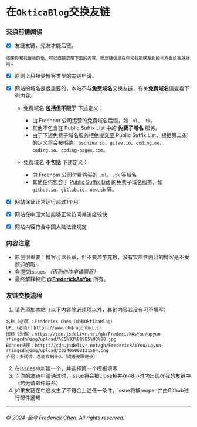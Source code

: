 # 在`OkticaBlog`交换友链

### 交换前请阅读

- [x] 友链友链，先友才能后链。

<sub>如果你和我很熟的话，可以直接忽略下面的内容，把友链信息在你和我能联系到的地方丢给我就好啦~</sub>

- [x] 原则上只接受博客类型的友链申请。

- [x] 网站的域名是很重要的，本站不与**免费域名**交换友链，有关**免费域名**请查看下列内容。

  - 免费域名 **包括但不限于** 下述定义：
    - 由 Freenom 公司运营的免费域名后缀，如 `.ml`、`.tk`。
    - 其他不包含在 Public Suffix List 中的 **免费子域名** 服务。
    - 由于下述免费子域名服务拒绝提交至 Public Suffix List，根据第二条的定义将会被拒绝：`oschina.io`、`gitee.io`、`coding.me`、`coding.io`、`coding-pages.com`。

  - 免费域名 **不包括** 下述定义：
    - 向 Freenom 公司付费购买的 `.ml`、`.tk` 等域名
    - 其他任何包含于 [Public Suffix List](https://publicsuffix.org/list/) 的免费子域名服务，如 `github.io`，`gitlab.io`，`now.sh` 等。

- [x] 网站保证正常运行超过1个月

- [x] 网站在中国大陆能够正常访问并速度较快

- [x] 网站内容符合中国大陆法律规定

### 内容注意

- 原创很重要！博客可以长草，但不要滥竽充数，没有实质性内容的博客是不受欢迎的哦~
- 会提交issues ~~*（否则你咋申请啊哥）*~~ 
- 最终解释权归 **[@FrederickAsYou](https://github.com/FrederickAsYOu)** 所有。

### 友链交换流程

1. 请先添加本站（以下内容除必须项以外，其他内容若没有可不填写）

```Links
名称（必须）：Frederick Chen（或者OkticaBlog）
URL（必须）：https://www.ohdragonboi.cn
图标（头像）：https://cdn.jsdelivr.net/gh/FrederickAsYou/upyun-rhimgcdn@img/upload/%E5%93%88%E5%93%88.jpg
Banner头图：https://cdn.jsdelivr.net/gh/FrederickAsYou/upyun-rhimgcdn@img/upload/202405092121564.png
介绍：多试试，总能找到什么（或者无限进步）
```

2. 在[issues](https://github.com/FrederickAsYou/friends/issues)中新建一个，并选择第一个模板填写
3. 当你的友链申请通过时，issue将会被close掉并在48小时内出现在我的友链中（若无请邮件联系）
4. 如果友链在中途发生了不符合上述任一条件，issue将被reopen并由Github进行邮件通知

---



###### &copy; 2024-至今 Frederick Chen. All rights reserved.
